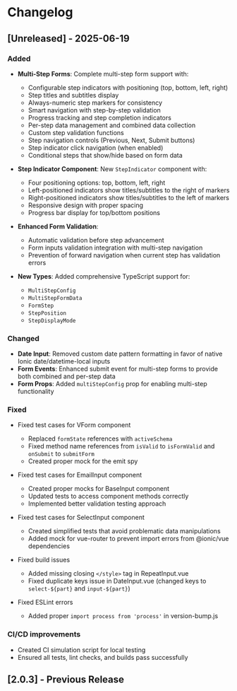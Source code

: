 # Changelog

## [Unreleased] - 2025-06-19

### Added

- **Multi-Step Forms**: Complete multi-step form support with:

  - Configurable step indicators with positioning (top, bottom, left, right)
  - Step titles and subtitles display
  - Always-numeric step markers for consistency
  - Smart navigation with step-by-step validation
  - Progress tracking and step completion indicators
  - Per-step data management and combined data collection
  - Custom step validation functions
  - Step navigation controls (Previous, Next, Submit buttons)
  - Step indicator click navigation (when enabled)
  - Conditional steps that show/hide based on form data

- **Step Indicator Component**: New `StepIndicator` component with:

  - Four positioning options: top, bottom, left, right
  - Left-positioned indicators show titles/subtitles to the right of markers
  - Right-positioned indicators show titles/subtitles to the left of markers
  - Responsive design with proper spacing
  - Progress bar display for top/bottom positions

- **Enhanced Form Validation**:

  - Automatic validation before step advancement
  - Form inputs validation integration with multi-step navigation
  - Prevention of forward navigation when current step has validation errors

- **New Types**: Added comprehensive TypeScript support for:
  - `MultiStepConfig`
  - `MultiStepFormData`
  - `FormStep`
  - `StepPosition`
  - `StepDisplayMode`

### Changed

- **Date Input**: Removed custom date pattern formatting in favor of native Ionic date/datetime-local inputs
- **Form Events**: Enhanced submit event for multi-step forms to provide both combined and per-step data
- **Form Props**: Added `multiStepConfig` prop for enabling multi-step functionality

### Fixed

- Fixed test cases for VForm component

  - Replaced `formState` references with `activeSchema`
  - Fixed method name references from `isValid` to `isFormValid` and `onSubmit` to `submitForm`
  - Created proper mock for the emit spy

- Fixed test cases for EmailInput component

  - Created proper mocks for BaseInput component
  - Updated tests to access component methods correctly
  - Implemented better validation testing approach

- Fixed test cases for SelectInput component

  - Created simplified tests that avoid problematic data manipulations
  - Added mock for vue-router to prevent import errors from @ionic/vue dependencies

- Fixed build issues

  - Added missing closing `</style>` tag in RepeatInput.vue
  - Fixed duplicate keys issue in DateInput.vue (changed keys to `select-${part}` and `input-${part}`)

- Fixed ESLint errors
  - Added proper `import process from 'process'` in version-bump.js

### CI/CD improvements

- Created CI simulation script for local testing
- Ensured all tests, lint checks, and builds pass successfully

## [2.0.3] - Previous Release

<!-- Previous release notes would go here -->
